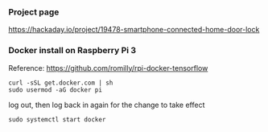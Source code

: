 ### Project page

https://hackaday.io/project/19478-smartphone-connected-home-door-lock

### Docker install on Raspberry Pi 3

Reference: https://github.com/romilly/rpi-docker-tensorflow

```
curl -sSL get.docker.com | sh
sudo usermod -aG docker pi
```

log out, then log back in again for the change to take effect

```
sudo systemctl start docker
```
